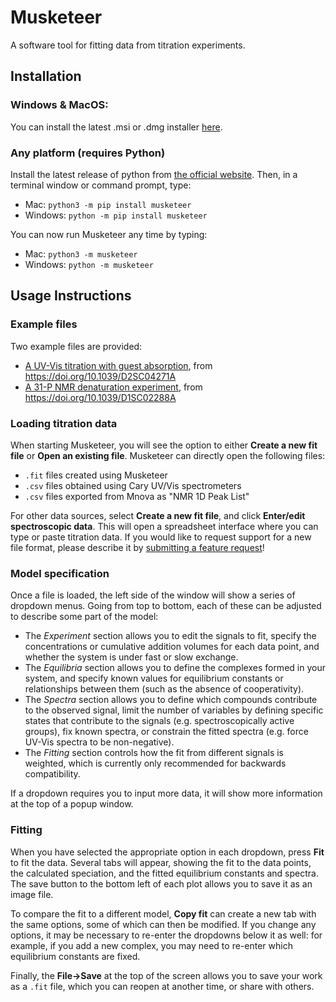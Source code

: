 # Musketeer
A software tool for fitting data from titration experiments.
## Installation
### Windows & MacOS:
You can install the latest .msi or .dmg installer [here](https://github.com/daniilS/Musketeer/releases/latest).
### Any platform (requires Python)
Install the latest release of python from [the official website](https://www.python.org/downloads/). Then, in a terminal window or command prompt, type:
- Mac: `python3 -m pip install musketeer`
- Windows: `python -m pip install musketeer`

You can now run Musketeer any time by typing:
- Mac: `python3 -m musketeer`
- Windows: `python -m musketeer`
## Usage Instructions
### Example files
Two example files are provided:

- [A UV-Vis titration with guest absorption](examples/UV-Vis_example.fit?raw=1), from https://doi.org/10.1039/D2SC04271A
- [A 31-P NMR denaturation experiment](examples/NMR_example.fit?raw=1), from https://doi.org/10.1039/D1SC02288A
### Loading titration data
When starting Musketeer, you will see the option to either **Create a new fit file** or **Open an existing file**. Musketeer can directly open the following files:

- `.fit` files created using Musketeer
- `.csv` files obtained using Cary UV/Vis spectrometers
- `.csv` files exported from Mnova as "NMR 1D Peak List"

For other data sources, select **Create a new fit file**, and click **Enter/edit spectroscopic data**. This will open a spreadsheet interface where you can type or paste titration data. If you would like to request support for a new file format, please describe it by [submitting a feature request](https://github.com/daniilS/Musketeer/issues/new)!
### Model specification 
Once a file is loaded, the left side of the window will show a series of dropdown menus. Going from top to bottom, each of these can be adjusted to describe some part of the model:

- The _Experiment_ section allows you to edit the signals to fit, specify the concentrations or cumulative addition volumes for each data point, and whether the system is under fast or slow exchange.
- The _Equilibria_ section allows you to define the complexes formed in your system, and specify known values for equilibrium constants or relationships between them (such as the absence of cooperativity).
-  The _Spectra_ section allows you to define which compounds contribute to the observed signal, limit the number of variables by defining specific states that contribute to the signals (e.g. spectroscopically active groups), fix known spectra, or constrain the fitted spectra (e.g. force UV-Vis spectra to be non-negative).
-  The _Fitting_ section controls how the fit from different signals is weighted, which is currently only recommended for backwards compatibility.

If a dropdown requires you to input more data, it will show more information at the top of a popup window.
### Fitting
When you have selected the appropriate option in each dropdown, press **Fit** to fit the data. Several tabs will appear, showing the fit to the data points, the calculated speciation, and the fitted equilibrium constants and spectra. The save button to the bottom left of each plot allows you to save it as an image file.

To compare the fit to a different model, **Copy fit** can create a new tab with the same options, some of which can then be modified. If you change any options, it may be necessary to re-enter the dropdowns below it as well: for example, if you add a new complex, you may need to re-enter which equilibrium constants are fixed.

Finally, the **File->Save** at the top of the screen allows you to save your work as a `.fit` file, which you can reopen at another time, or share with others.

